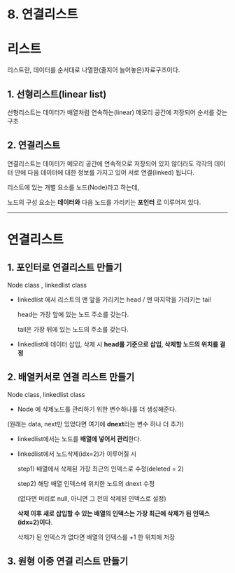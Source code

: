 # 8. 연결리스트

# 리스트

리스트란, 데이터를 순서대로 나열한(줄지어 늘어놓은)자료구조이다.

## 1. 선형리스트(linear list)

선형리스트는 데이터가 배열처럼 연속하는(linear) 메모리 공간에 저장되어 순서를 갖는 구조

## 2. 연결리스트

연결리스트는 데이터가 메모리 공간에 연속적으로 저장되어 있지 않더라도 각각의 데이터 안에 다음 데이터에 대한 정보를 가지고 있어 서로 연결(linked) 됩니다.

리스트에 있는 개별 요소를 노드(Node)라고 하는데,

노드의 구성 요소는 **데이터와** 다음 노드를 가리키는 **포인터** 로 이루어져 있다.

---

# 연결리스트

## 1. 포인터로 연결리스트 만들기

Node class , linkedlist class 

- linkedlist 에서 리스트의 맨 앞을 가리키는 head / 맨 마지막을 가리키는 tail
    
    head는 가장 앞에 있는 노드 주소를 갖는다. 
    
    tail은 가장 뒤에 있는 노드의 주소를 갖는다.
    
- linkedlist에 데이터 삽입, 삭제 시 **head를 기준으로 삽입, 삭제할 노드의 위치를 결정**

## 2. 배열커서로 연결 리스트 만들기

Node class, linkedlist class

- Node 에 삭제노드를 관리하기 위한 변수하나를 더 생성해준다.

(원래는 data, next만 있었다면 여기에 **dnext**라는 변수 하나 더 추가)

- linkedlist에서는 노드를 **배열에 넣어서 관리**한다.
- linkedlist에서 노드삭제(idx=2)가 이루어질 시
    
    step1) 배열에서 삭제된 가장 최근의 인덱스로 수정(deleted = 2) 
    
    step2) 해당 배열 인덱스에 위치한 노드의 dnext 수정
    
    (없다면 머리로 null, 아니면 그 전의 삭제된 인덱스로 설정)
    
    **삭제 이후 새로 삽입할 수 있는 배열의 인덱스는 가장 최근에 삭제가 된 인덱스(idx=2)이다**.
    
    삭제가 된 인덱스가 없다면 배열의 인덱스를 +1 한 위치에 저장
    

## 3. 원형 이중 연결 리스트 만들기